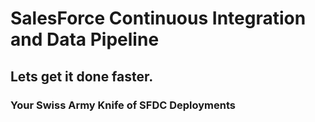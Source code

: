# SalesForce Continuous Integration and Data Pipeline 
## Lets get it done faster.
### Your Swiss Army Knife of SFDC Deployments

